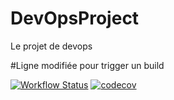 # DevOpsProject
Le projet de devops

#Ligne modifiée pour trigger un build


[![Workflow Status](https://img.shields.io/github/workflow/status/haskaris/DevOpsProject/CI)](https://shields.io/)
[![codecov](https://codecov.io/gh/haskaris/DevOpsProject/branch/main/graph/badge.svg?token=60M0FA5AUW)](https://codecov.io/gh/haskaris/DevOpsProject)

